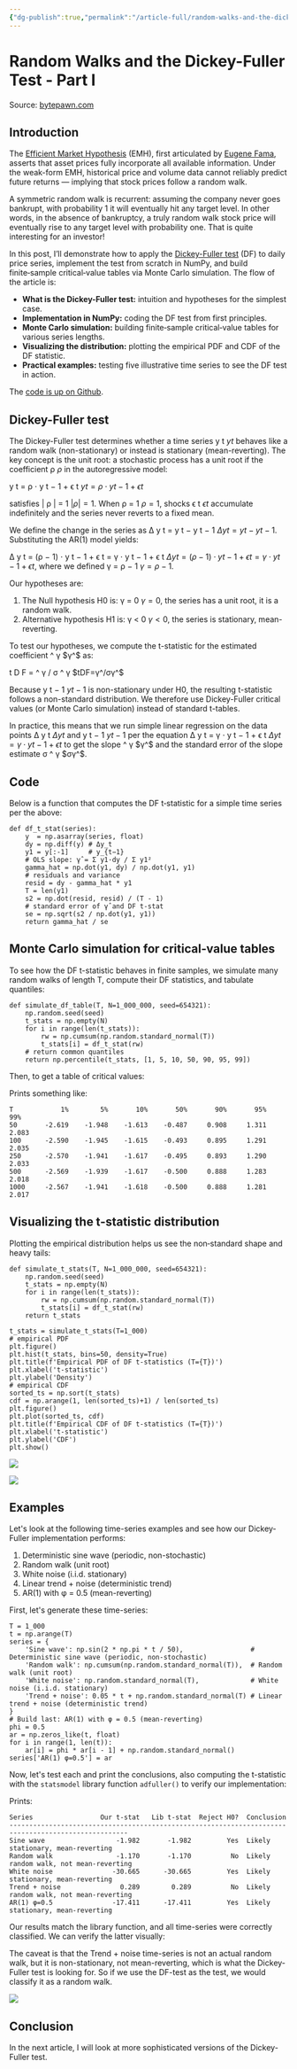 ```yaml
---
{"dg-publish":true,"permalink":"/article-full/random-walks-and-the-dickey-fuller-test-part-i/","title":"Random Walks and the Dickey-Fuller Test - Part I","tags":["article","full"],"created":"2025-05-03T10:37:34.374+07:00","updated":"2025-05-03T10:38:12.634+07:00"}
---
```


# Random Walks and the Dickey-Fuller Test - Part I

Source: [bytepawn.com](https://bytepawn.com/random-walks-the-dickey-fuller-test.html)

## Introduction

The [Efficient Market Hypothesis](https://en.wikipedia.org/wiki/Efficient-market_hypothesis) (EMH), first articulated by [Eugene Fama](https://en.wikipedia.org/wiki/Eugene_Fama), asserts that asset prices fully incorporate all available information. Under the weak-form EMH, historical price and volume data cannot reliably predict future returns — implying that stock prices follow a random walk.

A symmetric random walk is recurrent: assuming the company never goes bankrupt, with probability 1 it will eventually hit any target level. In other words, in the absence of bankruptcy, a truly random walk stock price will eventually rise to any target level with probability one. That is quite interesting for an investor!

In this post, I’ll demonstrate how to apply the [Dickey-Fuller test](https://en.wikipedia.org/wiki/Dickey%E2%80%93Fuller_test) (DF) to daily price series, implement the test from scratch in NumPy, and build finite‑sample critical‑value tables via Monte Carlo simulation. The flow of the article is:

- **What is the Dickey-Fuller test:** intuition and hypotheses for the simplest case.
- **Implementation in NumPy:** coding the DF test from first principles.
- **Monte Carlo simulation:** building finite‑sample critical‑value tables for various series lengths.
- **Visualizing the distribution:** plotting the empirical PDF and CDF of the DF statistic.
- **Practical examples:** testing five illustrative time series to see the DF test in action.

The [code is up on Github](https://github.com/mtrencseni/playground/blob/master/Dickey-Fuller.ipynb).

## Dickey-Fuller test

The Dickey-Fuller test determines whether a time series y t $yt$ behaves like a random walk (non-stationary) or instead is stationary (mean-reverting). The key concept is the unit root: a stochastic process has a unit root if the coefficient ρ $ρ$ in the autoregressive model:

y t \= ρ ⋅ y t − 1 + ϵ t $yt=ρ⋅yt−1+ϵt$

satisfies | ρ | \= 1 $|ρ|=1$. When ρ \= 1 $ρ=1$, shocks ϵ t $ϵt$ accumulate indefinitely and the series never reverts to a fixed mean.

We define the change in the series as Δ y t \= y t − y t − 1 $Δyt=yt−yt−1$. Substituting the AR(1) model yields:

Δ y t \= (ρ − 1) ⋅ y t − 1 + ϵ t \= γ ⋅ y t − 1 + ϵ t $Δyt=(ρ−1)⋅yt−1+ϵt=γ⋅yt−1+ϵt$, where we defined γ \= ρ − 1 $γ=ρ−1$.

Our hypotheses are:

1. The Null hypothesis H0 is: γ \= 0 $γ=0$, the series has a unit root, it is a random walk.
2. Alternative hypothesis H1 is: γ < 0 $γ<0$, the series is stationary, mean-reverting.

To test our hypotheses, we compute the t-statistic for the estimated coefficient ^ γ $γ^$ as:

t D F \= ^ γ / σ ^ γ $tDF=γ^/σγ^$

Because y t − 1 $yt−1$ is non-stationary under H0, the resulting t-statistic follows a non-standard distribution. We therefore use Dickey-Fuller critical values (or Monte Carlo simulation) instead of standard t-tables.

In practice, this means that we run simple linear regression on the data points Δ y t $Δyt$ and y t − 1 $yt−1$ per the equation Δ y t \= γ ⋅ y t − 1 + ϵ t $Δyt=γ⋅yt−1+ϵt$ to get the slope ^ γ $γ^$ and the standard error of the slope estimate σ ^ γ $σγ^$.

## Code

Below is a function that computes the DF t‑statistic for a simple time series per the above:

```
def df_t_stat(series):
    y  = np.asarray(series, float)
    dy = np.diff(y) # Δy_t
    y1 = y[:-1]     # y_{t−1}
    # OLS slope: γ̂ = Σ y1·dy / Σ y1²
    gamma_hat = np.dot(y1, dy) / np.dot(y1, y1)
    # residuals and variance
    resid = dy - gamma_hat * y1
    T = len(y1)
    s2 = np.dot(resid, resid) / (T - 1)
    # standard error of γ̂ and DF t‑stat
    se = np.sqrt(s2 / np.dot(y1, y1))
    return gamma_hat / se
```

## Monte Carlo simulation for critical‐value tables

To see how the DF t-statistic behaves in finite samples, we simulate many random walks of length T, compute their DF statistics, and tabulate quantiles:

```
def simulate_df_table(T, N=1_000_000, seed=654321):
    np.random.seed(seed)
    t_stats = np.empty(N)
    for i in range(len(t_stats)):
        rw = np.cumsum(np.random.standard_normal(T))
        t_stats[i] = df_t_stat(rw)
    # return common quantiles
    return np.percentile(t_stats, [1, 5, 10, 50, 90, 95, 99])
```

Then, to get a table of critical values:

Prints something like:

```
T            1%        5%       10%       50%       90%       95%       99%
50       -2.619    -1.948    -1.613    -0.487     0.908     1.311     2.083
100      -2.590    -1.945    -1.615    -0.493     0.895     1.291     2.035
250      -2.570    -1.941    -1.617    -0.495     0.893     1.290     2.033
500      -2.569    -1.939    -1.617    -0.500     0.888     1.283     2.018
1000     -2.567    -1.941    -1.618    -0.500     0.888     1.281     2.017
```

## Visualizing the t-statistic distribution

Plotting the empirical distribution helps us see the non‑standard shape and heavy tails:

```
def simulate_t_stats(T, N=1_000_000, seed=654321):
    np.random.seed(seed)
    t_stats = np.empty(N)
    for i in range(len(t_stats)):
        rw = np.cumsum(np.random.standard_normal(T))
        t_stats[i] = df_t_stat(rw)
    return t_stats

t_stats = simulate_t_stats(T=1_000)
# empirical PDF
plt.figure()
plt.hist(t_stats, bins=50, density=True)
plt.title(f'Empirical PDF of DF t‑statistics (T={T})')
plt.xlabel('t‑statistic')
plt.ylabel('Density')
# empirical CDF
sorted_ts = np.sort(t_stats)
cdf = np.arange(1, len(sorted_ts)+1) / len(sorted_ts)
plt.figure()
plt.plot(sorted_ts, cdf)
plt.title(f'Empirical CDF of DF t‑statistics (T={T})')
plt.xlabel('t‑statistic')
plt.ylabel('CDF')
plt.show()
```

![](https://bytepawn.com/images/df-1.png)

![](https://bytepawn.com/images/df-2.png)

## Examples

Let's look at the following time-series examples and see how our Dickey-Fuller implementation performs:

1. Deterministic sine wave (periodic, non-stochastic)
2. Random walk (unit root)
3. White noise (i.i.d. stationary)
4. Linear trend + noise (deterministic trend)
5. AR(1) with φ = 0.5 (mean-reverting)

First, let's generate these time-series:

```
T = 1_000
t = np.arange(T)
series = {
    'Sine wave': np.sin(2 * np.pi * t / 50),                 # Deterministic sine wave (periodic, non-stochastic)
    'Random walk': np.cumsum(np.random.standard_normal(T)),  # Random walk (unit root)
    'White noise': np.random.standard_normal(T),             # White noise (i.i.d. stationary)
    'Trend + noise': 0.05 * t + np.random.standard_normal(T) # Linear trend + noise (deterministic trend)
}
# Build last: AR(1) with φ = 0.5 (mean-reverting)
phi = 0.5
ar = np.zeros_like(t, float)
for i in range(1, len(t)):
    ar[i] = phi * ar[i - 1] + np.random.standard_normal()
series['AR(1) φ=0.5'] = ar
```

Now, let's test each and print the conclusions, also computing the t-statistic with the `statsmodel` library function `adfuller()` to verify our implementation:

Prints:

```
Series                 Our t‑stat   Lib t-stat  Reject H0?  Conclusion                              
----------------------------------------------------------------------------------------------------
Sine wave                  -1.982       -1.982         Yes  Likely stationary, mean-reverting       
Random walk                -1.170       -1.170          No  Likely random walk, not mean-reverting  
White noise               -30.665      -30.665         Yes  Likely stationary, mean-reverting       
Trend + noise               0.289        0.289          No  Likely random walk, not mean-reverting  
AR(1) φ=0.5               -17.411      -17.411         Yes  Likely stationary, mean-reverting
```

Our results match the library function, and all time-series were correctly classified. We can verify the latter visually:

The caveat is that the Trend + noise time-series is not an actual random walk, but it is non-stationary, not mean-reverting, which is what the Dickey-Fuller test is looking for. So if we use the DF-test as the test, we would classify it as a random walk.

![](https://bytepawn.com/images/df-3.png)

## Conclusion

In the next article, I will look at more sophisticated versions of the Dickey-Fuller test.